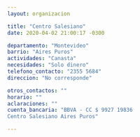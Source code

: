 ```yaml
---
layout: organizacion

title: "Centro Salesiano"
date: 2020-04-02 21:00:17 -0300

departamento: "Montevideo"
barrio: "Aires Puros"
actividades: "Canasta"
necesidades: "Solo dinero"
telefono_contacto: "2355 5684"
direccion: "No corresponde"

otros_contactos: ""
horario: ""
aclaraciones: ""
cuenta_bancaria: "BBVA - CC $ 9927 19836
Centro Salesiano Aires Puros"

---
```

